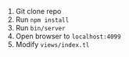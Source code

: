 1. Git clone repo
2. Run `npm install`
3. Run `bin/server`
4. Open browser to `localhost:4099`
5. Modify `views/index.tl`
